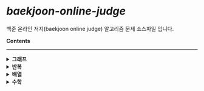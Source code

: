 # *baekjoon-online-judge*

백준 온라인 저지(baekjoon online judge) 알고리즘 문제 소스파일 입니다.

<b>Contents</b>

<hr>
<details>
	<summary><b>그래프</b></summary>
    <ul>
        <li><a href="https://github.com/sjsage522/baekjoon-online-judge/blob/master/source/그래프/graph_1012.c">유기농 배추</a></li>
        <li><a href="https://github.com/sjsage522/baekjoon-online-judge/blob/master/source/그래프/graph_1260.c">DFS와 BFS</a></li>
        <li><a href="https://github.com/sjsage522/baekjoon-online-judge/blob/master/source/그래프/graph_1697.c">숨바꼭질</a></li>
        <li><a href="https://github.com/sjsage522/baekjoon-online-judge/blob/master/source/그래프/graph_2178.c">미로 탐색</a></li>
        <li><a href="https://github.com/sjsage522/baekjoon-online-judge/blob/master/source/그래프/graph_2468.c">안전 영역</a></li>
        <li><a href="https://github.com/sjsage522/baekjoon-online-judge/blob/master/source/그래프/graph_2583.c">영역 구하기</a></li>
        <li><a href="https://github.com/sjsage522/baekjoon-online-judge/blob/master/source/그래프/graph_6603.c">로또</a></li>
    </ul>
</details>

<details>
    <summary><b>반복</b></summary>
    <ul>
        <li><a href="https://github.com/sjsage522/baekjoon-online-judge/blob/master/source/반복/for_2438.c">별 찍기-1</a></li>
    </ul>
</details>

<details>
    <summary><b>배열</b></summary>
    <ul>
        <li><a href="https://github.com/sjsage522/baekjoon-online-judge/blob/master/source/배열/array_1159.c">농구 경기</a></li>
    </ul>
</details>

<details>
    <summary><b>수학</b></summary>
    <ul>
        <li><a href="https://github.com/sjsage522/baekjoon-online-judge/blob/master/source/수학/math_1000.c">A+B</a></li>
    </ul>
</details>

